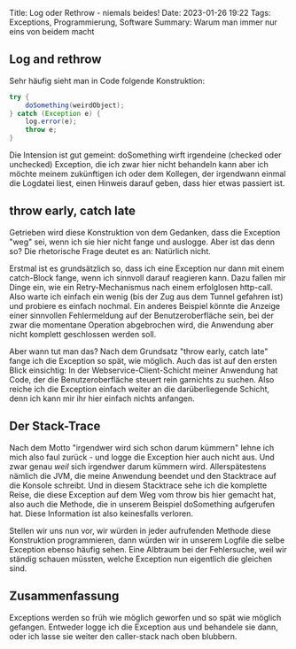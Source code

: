Title: Log oder Rethrow - niemals beides!
Date: 2023-01-26 19:22
Tags: Exceptions, Programmierung, Software
Summary: Warum man immer nur eins von beidem macht

## Log and rethrow
Sehr häufig sieht man in Code folgende Konstruktion:

``` Java
try {
    doSomething(weirdObject);
} catch (Exception e) {
    log.error(e);
    throw e;
}
``` 

Die Intension ist gut gemeint: doSomething wirft irgendeine (checked oder unchecked) Exception, die ich zwar hier nicht behandeln kann aber ich möchte meinem zukünftigen ich oder dem Kollegen, der irgendwann einmal die Logdatei liest, einen Hinweis darauf geben, dass hier etwas passiert ist.

## throw early, catch late
Getrieben wird diese Konstruktion von dem Gedanken, dass die Exception "weg" sei, wenn ich sie hier nicht fange und auslogge. Aber ist das denn so? Die rhetorische Frage deutet es an: Natürlich nicht.

Erstmal ist es grundsätzlich so, dass ich eine Exception nur dann mit einem catch-Block fange, wenn ich sinnvoll darauf reagieren kann. Dazu fallen mir Dinge ein, wie ein Retry-Mechanismus nach einem erfolglosen http-call. Also warte ich einfach ein wenig (bis der Zug aus dem Tunnel gefahren ist) und probiere es einfach nochmal.
Ein anderes Beispiel könnte die Anzeige einer sinnvollen Fehlermeldung auf der Benutzeroberfläche sein, bei der zwar die momentane Operation abgebrochen wird, die Anwendung aber nicht komplett geschlossen werden soll. 

Aber wann tut man das? Nach dem Grundsatz "throw early, catch late" fange ich die Exception so spät, wie möglich.
Auch das ist auf den ersten Blick einsichtig: In der Webservice-Client-Schicht meiner Anwendung hat Code, der die Benutzeroberfläche steuert rein garnichts zu suchen. Also reiche ich die Exception einfach weiter an die darüberliegende Schicht, denn ich kann mir ihr hier einfach nichts anfangen.

## Der Stack-Trace
Nach dem Motto "irgendwer wird sich schon darum kümmern" lehne ich mich also faul zurück - und logge die Exception hier auch nicht aus. Und zwar genau *weil* sich irgendwer darum kümmern wird. Allerspätestens nämlich die JVM, die meine Anwendung beendet und den Stacktrace auf die Konsole schreibt. Und in diesem Stacktrace sehe ich die komplette Reise, die diese Exception auf dem Weg vom throw bis hier gemacht hat, also auch die Methode, die in unserem Beispiel doSomething aufgerufen hat. Diese Information ist also keinesfalls verloren. 

Stellen wir uns nun vor, wir würden in jeder aufrufenden Methode diese Konstruktion programmieren, dann würden wir in unserem Logfile die selbe Exception ebenso häufig sehen. Eine Albtraum bei der Fehlersuche, weil wir ständig schauen müssten, welche Exception nun eigentlich die gleichen sind.  

## Zusammenfassung

Exceptions werden so früh wie möglich geworfen und so spät wie möglich gefangen. Entweder logge ich die Exception aus und behandele sie dann, oder ich lasse sie weiter den caller-stack nach oben blubbern.


